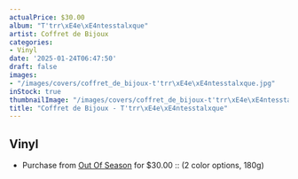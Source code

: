 ```yaml
---
actualPrice: $30.00
album: "T'trr\xE4e\xE4ntesstalxque"
artist: Coffret de Bijoux
categories:
- Vinyl
date: '2025-01-24T06:47:50'
draft: false
images:
- "/images/covers/coffret_de_bijoux-t'trr\xE4e\xE4ntesstalxque.jpg"
inStock: true
thumbnailImage: "/images/covers/coffret_de_bijoux-t'trr\xE4e\xE4ntesstalxque-thumb.jpg"
title: "Coffret de Bijoux - T'trr\xE4e\xE4ntesstalxque"
---
```


## Vinyl
* Purchase from [Out Of Season](https://www.outofseasonlabel.com/products/coffret-de-bijoux-ttrraeantesstalxque-lp-2-color-options-180g-shipping-by-end-july) for $30.00 :: (2 color options, 180g)
